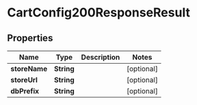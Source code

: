 

# CartConfig200ResponseResult


## Properties

Name | Type | Description | Notes
------------ | ------------- | ------------- | -------------
**storeName** | **String** |  |  [optional]
**storeUrl** | **String** |  |  [optional]
**dbPrefix** | **String** |  |  [optional]



